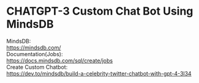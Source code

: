 # CHATGPT-3 Custom Chat Bot Using MindsDB


MindsDB: </br>
https://mindsdb.com/ </br>
Documentation(Jobs): </br>
https://docs.mindsdb.com/sql/create/jobs </br>
Create Custom Chatbot: </br>
https://dev.to/mindsdb/build-a-celebrity-twitter-chatbot-with-gpt-4-3l34 </br>
